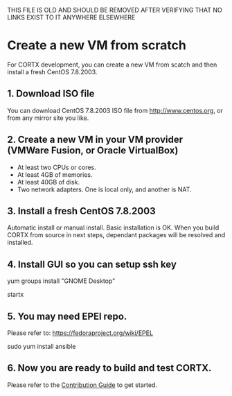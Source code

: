 THIS FILE IS OLD AND SHOULD BE REMOVED AFTER VERIFYING THAT NO LINKS EXIST TO IT ANYWHERE ELSEWHERE


# Create a new VM from scratch
For CORTX development, you can create a new VM from scatch and then install a fresh CentOS 7.8.2003.

## 1. Download ISO file
You can download CentOS 7.8.2003 ISO file from http://www.centos.org, or from any mirror site you like.

## 2. Create a new VM in your VM provider (VMWare Fusion, or Oracle VirtualBox)
* At least two CPUs or cores.
* At least 4GB of memories.
* At least 40GB of disk.
* Two network adapters. One is local only, and another is NAT.

## 3. Install a fresh CentOS 7.8.2003
Automatic install or manual install. Basic installation is OK. When you build CORTX from source in next steps, dependant packages will be resolved and installed.

## 4. Install GUI so you can setup ssh key
yum groups install "GNOME Desktop"

startx

## 5. You may need EPEl repo.
Please refer to: https://fedoraproject.org/wiki/EPEL

sudo yum install ansible

## 6. Now you are ready to build and test CORTX. 
Please refer to the [Contribution Guide](../CONTRIBUTING.md) to get started.

